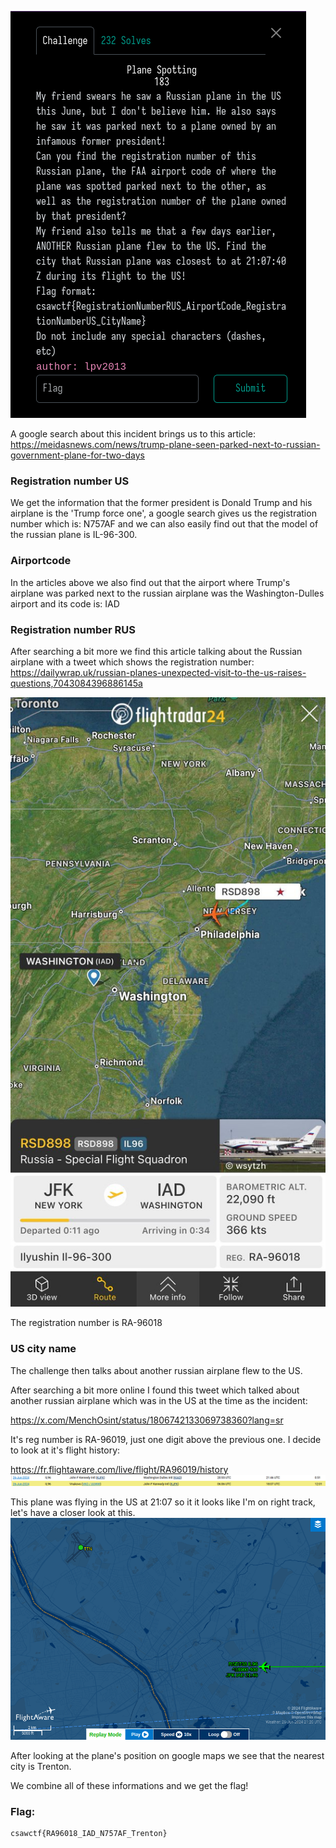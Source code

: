 ![image](/CSAW-CTF-2024-Qualifiers/OSINT/Images/planespot.png)

A google search about this incident brings us to this article:
https://meidasnews.com/news/trump-plane-seen-parked-next-to-russian-government-plane-for-two-days

### Registration number US
We get the information that the former president is Donald Trump and his airplane is the 'Trump force one', a google search gives us the registration number which is: N757AF and we can also easily find out that the model of the russian plane is IL-96-300.

### Airportcode

In the articles above we also find out that the airport where Trump's airplane was parked next to the russian airplane was the Washington-Dulles airport and its code is: IAD

### Registration number RUS
After searching a bit more we find this article talking about the Russian airplane with a tweet which shows the registration number:
https://dailywrap.uk/russian-planes-unexpected-visit-to-the-us-raises-questions,7043084396886145a

![image](/CSAW-CTF-2024-Qualifiers/OSINT/Images/ruplane.jpg)

The registration number is RA-96018

### US city name

The challenge then talks about another russian airplane flew to the US.

After searching a bit more online I found this tweet which talked about another russian airplane which was in the US at the time as the incident:

https://x.com/MenchOsint/status/1806742133069738360?lang=sr

It's reg number is RA-96019, just one digit above the previous one.
I decide to look at it's flight history:

https://fr.flightaware.com/live/flight/RA96019/history
![image](/CSAW-CTF-2024-Qualifiers/OSINT/Images/historyflight.png)

This plane was flying in the US at 21:07 so it it looks like I'm on right track, let's have a closer look at this.
![image](/CSAW-CTF-2024-Qualifiers/OSINT/Images/planecitynear.png)

After looking at the plane's position on google maps we see that the nearest city is Trenton.

We combine all of these informations and we get the flag!

### Flag:
```
csawctf{RA96018_IAD_N757AF_Trenton}
```
